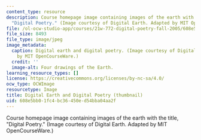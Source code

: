 ```yaml
---
content_type: resource
description: Course homepage image containing images of the earth with the title,
  "Digital Poetry." (Image courtesy of Digital Earth. Adapted by MIT OpenCourseWare.)
file: /ol-ocw-studio-app/courses/21w-772-digital-poetry-fall-2005/608e5bb01fc4bc36450ed54bba04aa2f_21w-772f05-th.jpg
file_size: 8493
file_type: image/jpeg
image_metadata:
  caption: Digital earth and digital poetry. (Image courtesy of Digital Earth. Adapted
    by MIT OpenCourseWare.)
  credit: ''
  image-alt: Four drawings of the Earth.
learning_resource_types: []
license: https://creativecommons.org/licenses/by-nc-sa/4.0/
ocw_type: OCWImage
resourcetype: Image
title: Digital Earth and Digital Poetry (thumbnail)
uid: 608e5bb0-1fc4-bc36-450e-d54bba04aa2f
---
```

Course homepage image containing images of the earth with the title, "Digital Poetry." (Image courtesy of Digital Earth. Adapted by MIT OpenCourseWare.)